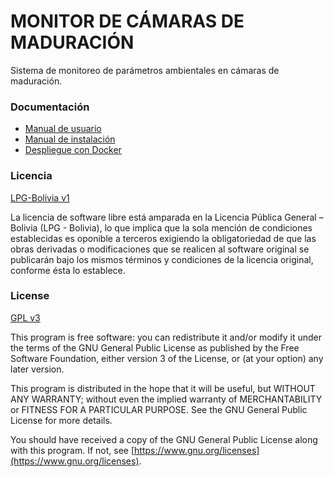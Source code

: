 # MONITOR DE CÁMARAS DE MADURACIÓN

Sistema de monitoreo de parámetros ambientales en cámaras de maduración.

### Documentación

* [Manual de usuario](./docs/MANUAL.md)
* [Manual de instalación](./INSTALL.md)
* [Despliegue con Docker](./docs/docker/README.md)

### Licencia

[LPG-Bolivia v1](./LICENSE.txt)

La licencia de software libre está amparada en la Licencia Pública General – Bolivia (LPG - Bolivia), lo que implica que la sola mención de condiciones establecidas es oponible a terceros exigiendo la obligatoriedad de que las obras derivadas o modificaciones que se realicen al software original se publicarán bajo los mismos términos y condiciones de la licencia original, conforme ésta lo establece.

### License

[GPL v3](./LICENSE)

This program is free software: you can redistribute it and/or modify it under the terms of the GNU General Public License as published by the Free Software Foundation, either version 3 of the License, or (at your option) any later version.

This program is distributed in the hope that it will be useful, but WITHOUT ANY WARRANTY; without even the implied warranty of MERCHANTABILITY or FITNESS FOR A PARTICULAR PURPOSE. See the GNU General Public License for more details.

You should have received a copy of the GNU General Public License along with this program. If not, see [https://www.gnu.org/licenses](https://www.gnu.org/licenses).